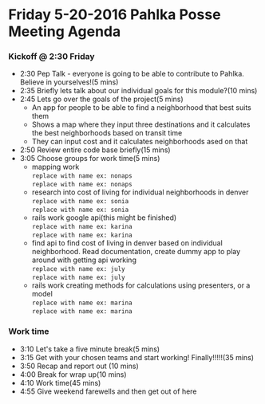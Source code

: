 # Friday 5-20-2016 Pahlka Posse Meeting Agenda
### Kickoff @ 2:30 Friday
* 2:30 Pep Talk - everyone is going to be able to contribute to Pahlka. Believe in yourselves!(5 mins)
* 2:35 Briefly lets talk about our individual goals for this module?(10 mins) 
* 2:45 Lets go over the goals of the project(5 mins)
  * An app for people to be able to find a neighborhood that best suits them
  * Shows a map where they input three destinations and it calculates the best neighborhoods based on transit time
  * They can input cost and it calculates neighborhoods ased on that
* 2:50 Review entire code base briefly(15 mins)
* 3:05 Choose groups for work time(5 mins)
  * mapping work  
   `replace with name ex: nonaps`  
   `replace with name ex: nonaps`  
  * research into cost of living for individual neighborhoods in denver  
   `replace with name ex: sonia`  
   `replace with name ex: sonia`  
  * rails work google api(this might be finished)  
   `replace with name ex: karina`  
   `replace with name ex: karina`  
  * find api to find cost of living in denver based on individual neighborhood. Read documentation, create dummy app to play    around with getting api working  
   `replace with name ex: july`  
   `replace with name ex: july`  
  * rails work creating methods for calculations using presenters, or a model  
   `replace with name ex: marina`  
   `replace with name ex: marina`  

### Work time

* 3:10 Let's take a five minute break(5 mins)
* 3:15 Get with your chosen teams and start working! Finally!!!!!(35 mins)
* 3:50 Recap and report out (10 mins)
* 4:00 Break for wrap up(10 mins)
* 4:10 Work time(45 mins)
* 4:55 Give weekend farewells and then get out of here 
  
